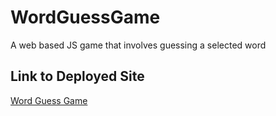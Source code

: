 # WordGuessGame
A web based JS game that involves guessing a selected word

## Link to Deployed Site
[Word Guess Game](https://saigonomai.github.io/WordGuessGame/)
